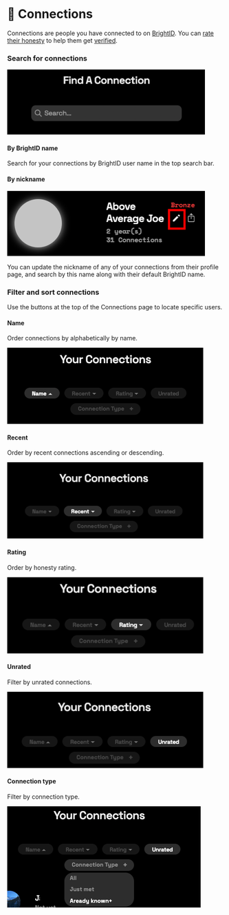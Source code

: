 # 🫧 Connections

Connections are people you have connected to on [BrightID](../getting-started/get-brightid.md).  You can [rate their honesty](honesty.md) to help them get [verified](verification-levels.md).

### Search for connections

![](<../.gitbook/assets/image (12).png>)

#### By BrightID name

Search for your connections by BrightID user name in the top search bar.

#### By nickname

![](<../.gitbook/assets/image (6).png>)

You can update the nickname of any of your connections from their profile page, and search by this name along with their default BrightID name.

### Filter and sort connections

Use the buttons at the top of the Connections page to locate specific users.

#### Name

Order connections by alphabetically by name.

![](../.gitbook/assets/name.png)

#### Recent

Order by recent connections ascending or descending.

![](../.gitbook/assets/recent.png)

#### Rating

Order by honesty rating.

![](../.gitbook/assets/rating.png)

#### Unrated

Filter by unrated connections.

![](../.gitbook/assets/unrated.png)

#### Connection type

Filter by connection type.

![](../.gitbook/assets/connection-type.png)
